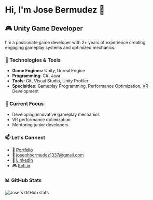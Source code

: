 # Hi, I'm Jose Bermudez 👋

## 🎮 Unity Game Developer

I'm a passionate game developer with 2+ years of experience creating engaging gameplay systems and optimized mechanics.

### 🔧 Technologies & Tools
- **Game Engines:** Unity, Unreal Engine
- **Programming:** C#, Java
- **Tools:** Git, Visual Studio, Unity Profiler
- **Specialties:** Gameplay Programming, Performance Optimization, VR Development

### 🎯 Current Focus
- Developing innovative gameplay mechanics
- VR performance optimization
- Mentoring junior developers

### 📫 Let's Connect
- 💼 [Portfolio](https://reiimerich.github.io/Online-Portfolio/)
- 📧 josephbermudez1337@gmail.com
- 💼 [LinkedIn](https://www.linkedin.com/in/josephbermudezg/)
- 🎮 [Itch.io](https://reiimeru.itch.io)

### 📊 GitHub Stats
![Jose's GitHub stats](https://github-readme-stats.vercel.app/api?username=yourusername&show_icons=true&theme=dark)
